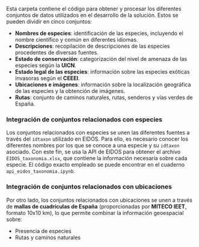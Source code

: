 Esta carpeta contiene el código para obtener y procesar los diferentes conjuntos de datos utilizados en el desarrollo de la solución. Estos se pueden dividir en cinco conjuntos:

- **Nombres de especies**: identificación de las especies, incluyendo el nombre científico y común en diferentes idiomas.
- **Descripciones**: recopilación de descripciones de las especies procedentes de diversas fuentes.
- **Estado de conservación**: categorización del nivel de amenaza de las especies según la **UICN**.
- **Estado legal de las especies**: información sobre las especies exóticas invasoras según el **CEEEI**.
- **Ubicaciones e imágenes**: información sobre la localización geográfica de las especies y la obtención de imágenes.
- **Rutas**: conjunto de caminos naturales, rutas, senderos y vías verdes de España.

### Integración de conjuntos relacionados con especies

Los conjuntos relacionados con especies se unen las diferentes fuentes a través del ``idtaxon`` utilizado en EIDOS. Para ello, es necesario conocer los diferentes nombres por los que se conoce a una especie y su ``idtaxon`` asociado. Con este fin, se usa la API de EIDOS para obtener el archivo ``EIDOS_taxonomia.xlsx``, que contiene la información necesaria sobre cada especie. El código exacto empleado se puede encontrar en el cuaderno ``api_eidos_taxonomia.ipynb``.

### Integración de conjuntos relacionados con ubicaciones

Por otro lado, los conjuntos relacionados con ubicaciones se unen a través de **mallas de cuadrículas de España** (proporcionadas por **MITECO IEET**, formato 10x10 km), lo que permite combinar la información geoespacial sobre:

- Presencia de especies
- Rutas y caminos naturales
